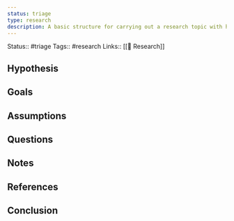```yaml
---
status: triage
type: research
description: A basic structure for carrying out a research topic with hypothesis, goals and conculsion
---
```

Status:: #triage 
Tags:: #research
Links:: [[🔬 Research]]

## Hypothesis

<!-- What is the hypothesis of this research -->

## Goals
<!-- Are there any assigned goals to this research -->

## Assumptions
<!-- Are there any assumptions about this research -->

## Questions
<!-- What remains for you to consider? -->

## Notes
<!-- Any additional research notes -->

## References
<!-- Link any references here -->

## Conclusion

<!-- What was the conclusion of the research -->